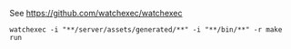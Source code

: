See https://github.com/watchexec/watchexec

```
watchexec -i "**/server/assets/generated/**" -i "**/bin/**" -r make run
```